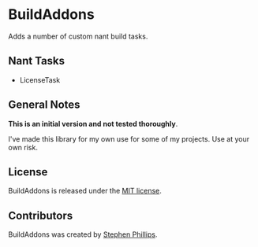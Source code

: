 # BuildAddons #

Adds a number of custom nant build tasks.

## Nant Tasks

* LicenseTask

## General Notes
**This is an initial version and not tested thoroughly**.

I've made this library for my own use for some of my projects. Use at your own risk.

## License ##

BuildAddons is released under the [MIT license](https://github.com/Korthax/BuildAddons/blob/master/LICENSE.md).

## Contributors ##

BuildAddons was created by [Stephen Phillips](https://github.com/Korthax).